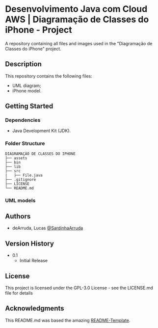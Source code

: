 # Desenvolvimento Java com Cloud AWS | Diagramação de Classes do iPhone - Project

A repository containing all files and images used in the "Diagramação de Classes do iPhone" project. 

## Description

This repository contains the following files:
- UML diagram;
- iPhone model.

## Getting Started

### Dependencies

* Java Development Kit (JDK).

### Folder Structure
````
DIAGRAMAÇÃO DE CLASSES DO IPHONE
├── assets
├── bin
├── lib
├── src
|   ├── File.java
├── .gitignore
├── LICENSE
└── README.md
````

### UML models


    
## Authors

 - deArruda, Lucas [@SardinhaArruda](https://twitter.com/SardinhaArruda)

## Version History

* 0.1
    * Initial Release

## License

This project is licensed under the GPL-3.0 License - see the LICENSE.md file for details

## Acknowledgments

This README.md was based the amazing [README-Template](https://gist.github.com/DomPizzie/7a5ff55ffa9081f2de27c315f5018afc).